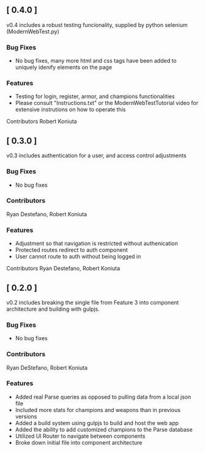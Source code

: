 ## [ 0.4.0 ] 

v0.4 includes a robust testing funcionality, supplied by python selenium (ModernWebTest.py)

### Bug Fixes

- No bug fixes, many more html and css tags have been added to uniquely idenify elements on the page

### Features

- Testing for login, register, armor, and champions functionalities  
- Please consult "Instructions.txt" or the ModernWebTestTutorial video for extensive instrutions on how to operate this

Contributors
Robert Koniuta


## [ 0.3.0 ] 

v0.3 includes authentication for a user, and access control adjustments

### Bug Fixes

- No bug fixes

### Contributors

Ryan Destefano, Robert Koniuta

### Features

- Adjustment so that navigation is restricted without authenication
- Protected routes redirect to auth component
- User cannot route to auth without being logged in

Contributors
Ryan Destefano, Robert Koniuta

## [ 0.2.0 ]

v0.2 includes breaking the single file from Feature 3 into component architecture and building with gulpjs.

### Bug Fixes
  
- No bug fixes

### Contributors

Ryan DeStefano, Robert Koniuta

### Features

- Added real Parse queries as opposed to pulling data from a local json file
- Included more stats for champions and weapons than in previous versions
- Added a build system using gulpjs to build and host the web app
- Added the ability to add customized champions to the Parse database
- Utilized UI Router to navigate between components
- Broke down initial file into component architecture
